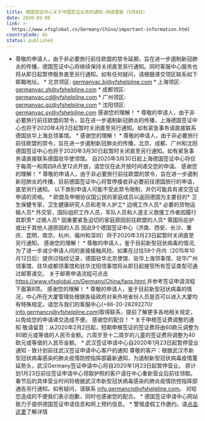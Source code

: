 ```yaml
---
title: 德国签证中心关于中国签证业务的通知-持续更新（5月8日）
date: 2020-05-08
link: >-
  https://www.vfsglobal.cn/Germany/China/important-information.html
countryCode: de
status: published
---
```

* 尊敬的申请人，由于非必要旅行前往欧盟的禁令延期，旨在进一步遏制新冠肺炎的传播，德国签证中心将继续保持关闭直至另行通知。同时客服中心服务也将从即日起暂停服务直至另行通知。如有任何疑问，请根据递交领区联系如下邮箱地址。 * 北京领区: [germanvac.bj@vfshelpline.com](mailto:germanvac.bj@vfshelpline.com) * 上海领区: [germanvac.sh@vfshelpline.com](mailto:germanvac.sh@vfshelpline.com) * 成都领区: [germanvac.cd@vfshelpline.com](mailto:germanvac.cd@vfshelpline.com) * 广州领区: [germanvac.gz@vfshelpline.com](mailto:germanvac.gz@vfshelpline.com) * 沈阳领区: [germanvac.sy@vfshelpline.com](mailto:germanvac.sy@vfshelpline.com) 感谢您的理解！ * 尊敬的申请人，由于非必要旅行前往欧盟的禁令，旨在进一步遏制新冠肺炎的传播，上海德国签证中心也将于2020年4月3日起暂时关闭直至另行通知。如有紧急事务请直接联系德国驻华上海总领事馆。 * 感谢您的理解！ * 尊敬的申请人，由于非必要旅行前往欧盟的禁令，旨在进一步遏制新冠肺炎的传播，北京、成都、广州和沈阳德国签证中心也将于2020年3月30日起暂时关闭直至另行通知。如有紧急事务请直接联系德国驻华使领馆。 自2020年3月30日起上海德国签证中心将仅于每周一和周四8点至12点开放，请您仅在此开放时间递交您的申请。 感谢您的理解！ * 尊敬的申请人，由于非必要旅行前往欧盟的禁令，旨在进一步遏制新冠肺炎的传播，目前德国签证中心将暂停接收非必要前往德国旅行的申请，直至另行通知。 以下类别申请人可能不受此禁令限制，并仍可能具有递交签证申请的资格。 * 欧盟及申根协议国公民的家庭成员以返回德国为主要目的* 卫生保健专家，卫生健康研究人员和老年人护工* 边境工作人员* 必要的货物运输人员* 外交官，国际组织工作人员，军队人员和人道主义救援工作者因履行其职责* 过境人员* 因重要紧急迫切的家庭原因前往欧盟的人员* 需国际庇护或出于其他人道原因的人员 因此9个德国签证中心（济南、西安、长沙、重庆、昆明、南京、杭州、福州和深圳）将于2020年3月23日起暂时关闭直至另行通知。 感谢您的理解！ * 尊敬的申请人，鉴于目前新型冠状病毒的情况, 为了进一步减少申请人间的直接接触风险，如果在过往59个月内（2015年10月12日后）提供过指纹记录，德国驻华北京使馆、驻华上海领事馆、驻华广州领事馆、驻华成都领事馆和驻华沈阳领事馆将从即日起接受所有签证类型可通过邮寄递交。 关于邮寄申请流程可点击[https://www.vfsglobal.cn/Germany/China/faqs.html ](faqs.html)并参考签证申请流程下面第8项。 感谢您的理解！ * 尊敬的申请人，鉴于目前新型冠状病毒的情况，中心所在大厦管理处根据各级政府对来外地省份人员是否可以进入大厦均有特殊规定。请您与我们的客服中心(+86-20-28292270/ [info.germancn@vfshelpline.com](mailto:info.germancn@vfshelpline.com))取得联系，提前了解更多各地相关规定，以免给您的申请递交造成不便。 感谢您的配合！ * 关于申根签证费调整的通知 敬请留意：从2020年2月2日起，短期申根签证的签证费将由60欧元调整为80欧元或等值的人民币金额。六周岁至十二周岁的儿童的签证费将调整为40 欧元或等值的人民币金额。 * 武汉签证申请中心自2020年1月23日起暂停营业通知 - 致计划前往武汉签证申请中心客户的通知 尊敬的客户：根据武汉市新型冠状病毒感染的肺炎疫情防控指挥部最新通知，为遏制新型冠状病毒疫情蔓延势头，武汉Germany签证申请中心将自2020年1月23日起暂停营业。 原计划1月23日前往签证申请中心领取护照的客户请在中心重新营业后前往领取。 春节后的具体营业时间将根据武汉市新型冠状病毒感染的肺炎疫情防控指挥部通告另行通知。如有疑问，请联系 [info.germancn@vfshelpline.com](mailto:info.germancn@vfshelpline.com)。 对给您造成的不便我们表示抱歉，同时也感谢您的配合。 * 德国签证申请中心网站致力于提供德国签证申请信息和网上预约信息。 * 警惕虚假工作邀约。请[点击这里](Terms-and-conditions.html#e)了解详情 
